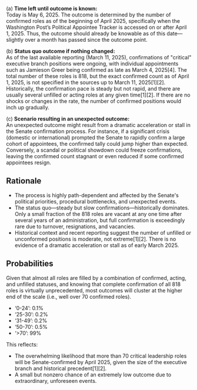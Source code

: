 (a) **Time left until outcome is known:**  
Today is May 6, 2025. The outcome is determined by the number of confirmed roles as of the beginning of April 2025, specifically when the Washington Post’s Political Appointee Tracker is accessed on or after April 1, 2025. Thus, the outcome should already be knowable as of this date—slightly over a month has passed since the outcome point.

(b) **Status quo outcome if nothing changed:**  
As of the last available reporting (March 11, 2025), confirmations of "critical" executive branch positions were ongoing, with individual appointments such as Jamieson Greer being confirmed as late as March 4, 2025[4]. The total number of these roles is 818, but the exact confirmed count as of April 1, 2025, is not specified in the sources up to March 11, 2025[1][2]. Historically, the confirmation pace is steady but not rapid, and there are usually several unfilled or acting roles at any given time[1][2]. If there are no shocks or changes in the rate, the number of confirmed positions would inch up gradually.

(c) **Scenario resulting in an unexpected outcome:**  
An unexpected outcome might result from a dramatic acceleration or stall in the Senate confirmation process. For instance, if a significant crisis (domestic or international) prompted the Senate to rapidly confirm a large cohort of appointees, the confirmed tally could jump higher than expected. Conversely, a scandal or political showdown could freeze confirmations, leaving the confirmed count stagnant or even reduced if some confirmed appointees resign.

## Rationale

- The process is highly path-dependent and affected by the Senate's political priorities, procedural bottlenecks, and unexpected events.
- The status quo—steady but slow confirmations—historically dominates. Only a small fraction of the 818 roles are vacant at any one time after several years of an administration, but full confirmation is exceedingly rare due to turnover, resignations, and vacancies.
- Historical context and recent reporting suggest the number of unfilled or unconformed positions is moderate, not extreme[1][2]. There is no evidence of a dramatic acceleration or stall as of early March 2025.

## Probabilities

Given that almost all roles are filled by a combination of confirmed, acting, and unfilled statuses, and knowing that complete confirmation of all 818 roles is virtually unprecedented, most outcomes will cluster at the higher end of the scale (i.e., well over 70 confirmed roles).

- ‘0-24’: 0.1%
- ‘25-30’: 0.2%
- ‘31-49’: 0.2%
- ‘50-70’: 0.5%
- ‘>70’: 99%

This reflects:
- The overwhelming likelihood that more than 70 critical leadership roles will be Senate-confirmed by April 2025, given the size of the executive branch and historical precedent[1][2].
- A small but nonzero chance of an extremely low outcome due to extraordinary, unforeseen events.